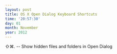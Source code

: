 ```yaml
---
layout: post
title: OS X Open Dialog Keyboard Shortcuts
time: '20:57:30'
day: 01
month: November
year: 2012
---
```




⇧⌘. -- Show hidden files and folders in Open Dialog
